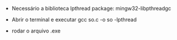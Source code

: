 - Necessário a biblioteca lpthread
package: mingw32-libpthreadgc

- Abrir o terminal e executar gcc so.c -o so -lpthread

- rodar o arquivo .exe
